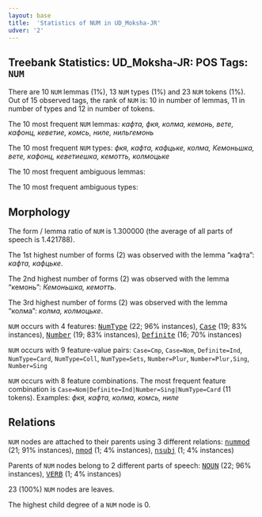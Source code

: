 ```yaml
---
layout: base
title:  'Statistics of NUM in UD_Moksha-JR'
udver: '2'
---
```


## Treebank Statistics: UD_Moksha-JR: POS Tags: `NUM`

There are 10 `NUM` lemmas (1%), 13 `NUM` types (1%) and 23 `NUM` tokens (1%).
Out of 15 observed tags, the rank of `NUM` is: 10 in number of lemmas, 11 in number of types and 12 in number of tokens.

The 10 most frequent `NUM` lemmas: <em>кафта, фкя, колма, кемонь, вете, кафонц, кеветие, комсь, ниле, нильгемонь</em>

The 10 most frequent `NUM` types:  <em>фкя, кафта, кафцьке, колма, Кемоньшка, вете, кафонц, кеветиешка, кемотть, колмоцьке</em>

The 10 most frequent ambiguous lemmas: 

The 10 most frequent ambiguous types:  



## Morphology

The form / lemma ratio of `NUM` is 1.300000 (the average of all parts of speech is 1.421788).

The 1st highest number of forms (2) was observed with the lemma “кафта”: <em>кафта, кафцьке</em>.

The 2nd highest number of forms (2) was observed with the lemma “кемонь”: <em>Кемоньшка, кемотть</em>.

The 3rd highest number of forms (2) was observed with the lemma “колма”: <em>колма, колмоцьке</em>.

`NUM` occurs with 4 features: <tt><a href="mdf_jr-feat-NumType.html">NumType</a></tt> (22; 96% instances), <tt><a href="mdf_jr-feat-Case.html">Case</a></tt> (19; 83% instances), <tt><a href="mdf_jr-feat-Number.html">Number</a></tt> (19; 83% instances), <tt><a href="mdf_jr-feat-Definite.html">Definite</a></tt> (16; 70% instances)

`NUM` occurs with 9 feature-value pairs: `Case=Cmp`, `Case=Nom`, `Definite=Ind`, `NumType=Card`, `NumType=Coll`, `NumType=Sets`, `Number=Plur`, `Number=Plur,Sing`, `Number=Sing`

`NUM` occurs with 8 feature combinations.
The most frequent feature combination is `Case=Nom|Definite=Ind|Number=Sing|NumType=Card` (11 tokens).
Examples: <em>фкя, кафта, колма, комсь, ниле</em>


## Relations

`NUM` nodes are attached to their parents using 3 different relations: <tt><a href="mdf_jr-dep-nummod.html">nummod</a></tt> (21; 91% instances), <tt><a href="mdf_jr-dep-nmod.html">nmod</a></tt> (1; 4% instances), <tt><a href="mdf_jr-dep-nsubj.html">nsubj</a></tt> (1; 4% instances)

Parents of `NUM` nodes belong to 2 different parts of speech: <tt><a href="mdf_jr-pos-NOUN.html">NOUN</a></tt> (22; 96% instances), <tt><a href="mdf_jr-pos-VERB.html">VERB</a></tt> (1; 4% instances)

23 (100%) `NUM` nodes are leaves.

The highest child degree of a `NUM` node is 0.

